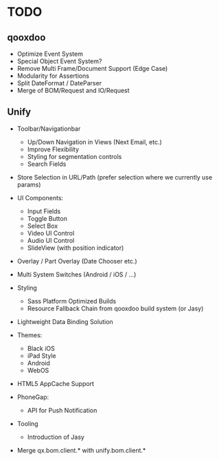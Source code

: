 TODO
====

qooxdoo
-------

- Optimize Event System
- Special Object Event System?
- Remove Multi Frame/Document Support (Edge Case)
- Modularity for Assertions
- Split DateFormat / DateParser
- Merge of BOM/Request and IO/Request

Unify
-----

- Toolbar/Navigationbar
  - Up/Down Navigation in Views (Next Email, etc.)
  - Improve Flexibility
  - Styling for segmentation controls
  - Search Fields

- Store Selection in URL/Path (prefer selection where we currently use params)

- UI Components: 
  - Input Fields
  - Toggle Button
  - Select Box
  - Video UI Control
  - Audio UI Control
  - SlideView (with position indicator)

- Overlay / Part Overlay (Date Chooser etc.)

- Multi System Switches (Android / iOS / ...)

- Styling
  - Sass Platform Optimized Builds
  - Resource Fallback Chain from qooxdoo build system (or Jasy)

- Lightweight Data Binding Solution

- Themes:
  - Black iOS
  - iPad Style
  - Android
  - WebOS

- HTML5 AppCache Support

- PhoneGap:
  - API for Push Notification

- Tooling
  - Introduction of Jasy

- Merge qx.bom.client.* with unify.bom.client.*




  
